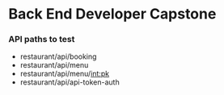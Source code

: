 # Back End Developer Capstone

### API paths to test

- restaurant/api/booking
- restaurant/api/menu
- restaurant/api/menu/<int:pk>
- restaurant/api/api-token-auth